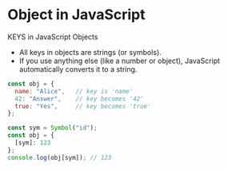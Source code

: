 # Object in JavaScript
KEYS in JavaScript Objects
- All keys in objects are strings (or symbols).
- If you use anything else (like a number or object), JavaScript automatically converts it to a string.

```js
const obj = {
  name: "Alice",   // key is 'name'
  42: "Answer",    // key becomes '42'
  true: "Yes",     // key becomes 'true'
};

const sym = Symbol("id");
const obj = {
  [sym]: 123
};
console.log(obj[sym]); // 123
```